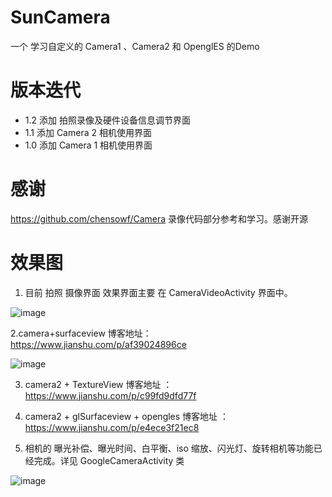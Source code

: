# SunCamera

一个 学习自定义的 Camera1 、Camera2 和 OpenglES 的Demo

# 版本迭代

 -  1.2 添加 拍照录像及硬件设备信息调节界面
 -  1.1 添加 Camera 2 相机使用界面
 -  1.0 添加 Camera 1 相机使用界面

# 感谢

https://github.com/chensowf/Camera   录像代码部分参考和学习。感谢开源


# 效果图

1. 目前 拍照 摄像界面 效果界面主要 在 CameraVideoActivity 界面中。

![image](https://github.com/yangmingchuan/CameraMaster/blob/5d92dda84ff32038e7abe94a7a15c40eea7f1a66/app/src/main/res/drawable-v24/64F105A2D530CDE27A0F21CBC6C0B877.gif)

2.camera+surfaceview 博客地址：https://www.jianshu.com/p/af39024896ce

![image](https://upload-images.jianshu.io/upload_images/6188347-cd61d9a329522b0a?imageMogr2/auto-orient/)


3. camera2 + TextureView   博客地址 ： https://www.jianshu.com/p/c99fd9dfd77f

4. camera2 + glSurfaceview  + opengles  博客地址 ： https://www.jianshu.com/p/e4ece3f21ec8

5. 相机的 曝光补偿、曝光时间、白平衡、iso 缩放、闪光灯、旋转相机等功能已经完成。详见 GoogleCameraActivity 类

![image](https://img-blog.csdnimg.cn/2019040210145280.png?x-oss-process=image/watermark,type_ZmFuZ3poZW5naGVpdGk,shadow_10,text_aHR0cHM6Ly9ibG9nLmNzZG4ubmV0L3FxXzI3OTQ4NjU5,size_16,color_FFFFFF,t_70)
